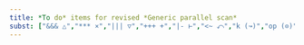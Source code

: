 ```yaml
---
title: *To do* items for revised *Generic parallel scan*
subst: ["&&& △","*** ×","||| ▽","+++ +","|- ⊢","<~ ⤺","k (↝)","op (⊙)","--> ⇨","+-> ➔",":*: ✖",":+: ➕",":->? ⤔","Unit ()","R ℝ","Unit 𝟙",":==> ⤇"]
---
```

